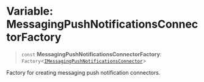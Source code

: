 # Variable: MessagingPushNotificationsConnectorFactory

> `const` **MessagingPushNotificationsConnectorFactory**: `Factory`\<[`IMessagingPushNotificationsConnector`](../interfaces/IMessagingPushNotificationsConnector.md)\>

Factory for creating messaging push notification connectors.
